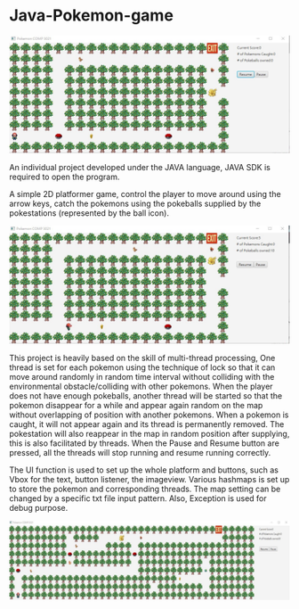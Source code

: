 # Java-Pokemon-game

![image](https://github.com/chauyiu1994/Java-Pokemon-game/blob/master/image1.jpg)

An individual project developed under the JAVA language, JAVA SDK is required to open the program. 

A simple 2D platformer game, control the player to move around using the arrow keys, catch the pokemons using the pokeballs supplied by   the pokestations (represented by the ball icon).

![image](https://github.com/chauyiu1994/Java-Pokemon-game/blob/master/image2.jpg)

This project is heavily based on the skill of multi-thread processing, One thread is set for each pokemon using the technique of lock so that it can move around randomly in random time interval without colliding with the environmental obstacle/colliding with other pokemons. When the player does not have enough pokeballs, another thread will be started so that the pokemon disappear for a while and appear again random on the map without overlapping of position with another pokemons. When a pokemon is caught, it will not appear again and its thread is permanently removed. The pokestation will also reappear in the map in random position after supplying, this is also facilitated by threads. When the Pause and Resume button are pressed, all the threads will stop running and resume running correctly. 

The UI function is used to set up the whole platform and buttons, such as Vbox for the text, button listener, the imageview. Various hashmaps is set up to store the pokemon and corresponding threads. The map setting can be changed by a specific txt file input pattern. Also, Exception is used for debug purpose.

![image](https://github.com/chauyiu1994/Java-Pokemon-game/blob/master/image3.jpg)


